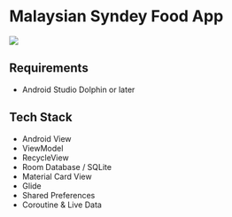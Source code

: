 # Malaysian Syndey Food App
![](app/src/main/malaysian_sydney_food_app.gif)

## Requirements
- Android Studio Dolphin or later

## Tech Stack
- Android View
- ViewModel
- RecycleView
- Room Database / SQLite
- Material Card View
- Glide
- Shared Preferences
- Coroutine & Live Data
